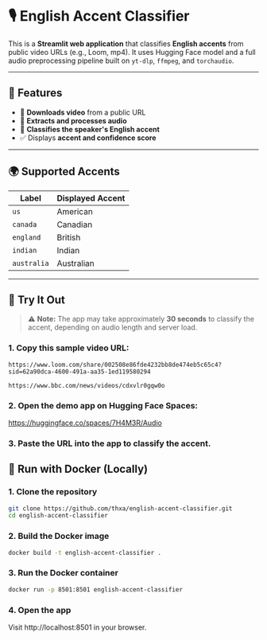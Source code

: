 # 🎙️ English Accent Classifier

This is a **Streamlit web application** that classifies **English accents** from public video URLs (e.g., Loom, mp4). It uses Hugging Face model and a full audio preprocessing pipeline built on `yt-dlp`, `ffmpeg`, and `torchaudio`.

---

## 🧠 Features

- 🧩 **Downloads video** from a public URL
- 🎵 **Extracts and processes audio**
- 🧠 **Classifies the speaker's English accent**
- ✅ Displays **accent and confidence score**
<!-- - (Optional) Transcribes speech using OpenAI Whisper -->

---

## 🌍 Supported Accents

| Label     | Displayed Accent |
|-----------|------------------|
| `us`      | American         |
| `canada`  | Canadian         |
| `england` | British          |
| `indian`  | Indian           |
| `australia` | Australian     |

---

## 🚀 Try It Out
> ⚠️ **Note:** The app may take approximately **30 seconds** to classify the accent, depending on audio length and server load.
### 1. Copy this sample video URL:
```plaintext
https://www.loom.com/share/002508e86fde4232bb8de474eb5c65c4?sid=62a90dca-4600-491a-aa35-1ed119580294
```
```plaintext
https://www.bbc.com/news/videos/cdxvlr0gqw0o
```

### 2. Open the demo app on Hugging Face Spaces:
https://huggingface.co/spaces/7H4M3R/Audio

### 3. Paste the URL into the app to classify the accent.


## 🐳 Run with Docker (Locally)

### 1. Clone the repository

```bash
git clone https://github.com/thxa/english-accent-classifier.git
cd english-accent-classifier
```

### 2. Build the Docker image
```bash
docker build -t english-accent-classifier .
```

### 3. Run the Docker container
```bash
docker run -p 8501:8501 english-accent-classifier 
```


### 4. Open the app
Visit http://localhost:8501 in your browser.




